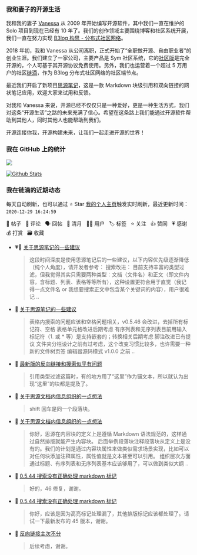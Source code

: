 ### 我和妻子的开源生活

我和我的妻子 [Vanessa](https://github.com/Vanessa219) 从 2009 年开始编写开源软件，其中我们一直在维护的 Solo 项目到现在已经有 10 年了。我们的创作领域主要围绕博客和社区系统开展，我们一直在努力实现 [B3log 构思 - 分布式社区网络](https://ld246.com/article/1546941897596)。

2018 年初，我和 Vanessa 从公司离职，正式开始了“全职做开源、自由职业者”的创业生涯。我们建立了一家公司，主要产品是 Sym 社区系统，它的[社区版](https://github.com/88250/symphony)是完全开源的，个人可基于其开源协议免费使用。另外，我们也运营着一个超过 5 万用户的社区[链滴](https://ld246.com)，作为 B3log 分布式社区网络的社区端节点。

最近我们开启了新项目[思源笔记](https://github.com/siyuan-note/siyuan)，这是一款 Markdown 块级引用和双向链接的网状笔记应用，欢迎大家来试用和反馈。

对我和 Vanessa 来说，开源已经不仅仅只是一种爱好，更是一种生活方式，我们对这条“开源生活”之路的未来充满了信心。希望在这条路上我们能通过开源软件帮助到其他人，同时其他人也能帮助到我们。

开源连接你我，开源构建未来，让我们一起走进开源的世界！

### 我在 GitHub 上的统计

<a title="Hits" target="_blank" href="https://github.com/88250/88250"><img src="https://hits.b3log.org/88250/88250.svg"></a>

[![Github Stats](https://github-readme-stats.vercel.app/api?username=88250&theme=tokyonight&show_icons=true)](https://github.com/88250)

<!--events start -->

### 我在链滴的近期动态

每天自动刷新，也可以通过 ⭐️ Star [我的个人主页](https://github.com/88250/88250)触发实时刷新，最近更新时间：`2020-12-29 16:24:59`

📝 帖子 &nbsp; 💬 评论 &nbsp; 🗣 回帖 &nbsp; 🌙 清月 &nbsp; 👨‍💻 用户 &nbsp; 🏷️ 标签 &nbsp; ⭐️ 关注 &nbsp; 👍 赞同 &nbsp; 💗 感谢 &nbsp; 💰 打赏 &nbsp; 🗃 收藏

* 💗📝 [关于思源笔记的一些建议](https://ld246.com/article/1609168319777)

  > 这段时间深度是使用思源笔记后的一些建议，以下内容优先级逐渐降低（纯个人角度），请开发者参考： 搜索改进： 目前支持丰富的类型过滤，但我觉得其实只需要两种类型：文档（文件名）和正文（即文件内容，含标题、列表、表格等等所有），这种设置更符合用于直觉（我记得一点文件名 or 我想要搜索正文中包含某个关键词的内容），用户很难记 ..
* 💬 [关于思源笔记的一些建议](https://ld246.com/article/1609168319777/comment/1609206030049#comments)

  > 表格内搜索的问题应该和空格问题相关，v0.5.46 会改进，去掉所有标记符、空格 表格单元格改进后期考虑 有序列表和无序列表目前用输入标记符（1. 或 * 等）是支持嵌套的；转换相关后期考虑 脚注改进已有提议 文件夹分栏设计之前有过考虑，这个改变习惯比较多，也许需要一种新的文件树页签 编辑器源码模式 v1.0.0 之前 ..
* 💬 [最新版的反向链接和搜索似乎有问题](https://ld246.com/article/1609065943151/comment/1609199523401#comments)

  > 引用类型过滤这篇时，有的地方用了“这里”作为锚文本，所以就认为出现“这里”的块都是提及了。
* 💬 [关于思源文档内信息组织的一点想法](https://ld246.com/article/1609158747760/comment/1609199248024#comments)

  > shift 回车是同一个段落块。
* 💬 [关于思源文档内信息组织的一点想法](https://ld246.com/article/1609158747760/comment/1609165690791#comments)

  > 你好，思源在内容块的定义上是遵循 Markdown 语法规范的，这样通过自然排版就能产生内容块。 后面举例段落块注释段落块从定义上是没有的。我们的计划是通过内容块属性来做类似需求场景实现，比如可以对任何块添加注释属性，属性值就是文本甚至可以引用。 组织层次方面通过标题、有序列表和无序列表基本应该够用了，可以做到类似大纲 ..
* 💬 [0.5.44 搜索没有正确处理 markdown 标记](https://ld246.com/article/1609145341630/comment/1609164248666#comments)

  > 好的，46 修复，谢谢。
* 💬 [0.5.44 搜索没有正确处理 markdown 标记](https://ld246.com/article/1609145341630/comment/1609155888719#comments)

  > 你好，应该是因为高亮标记处理漏了，其他排版标记应该都处理了。请试一下最新发布的 45 版本，谢谢。
* 💬 [反向链接主次不分](https://ld246.com/article/1608635256949/comment/1609146025235#comments)

  > 后续考虑，谢谢。


<!--events end -->
